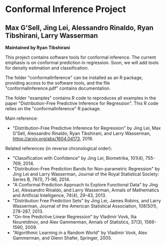 # Conformal Inference Project
## Max G'Sell, Jing Lei, Alessandro Rinaldo, Ryan Tibshirani, Larry Wasserman  
**Maintained by Ryan Tibshirani**

This project contains software tools for conformal inference. The current 
emphasis is on conformal prediction in regression. Soon, we will add tools
for density estimation and classification.

The folder "conformalInference" can be installed as an R package, providing
access to the software tools, and the file "conformalInference.pdf" contains 
documentation. 

The folder "examples" contains R code to reproduces all examples in the paper
"Distribution-Free Predictive Inference for Regression". This R code relies on
the "conformalInference" R package.

Main reference:

- "Distribution-Free Predictive Inference for Regression" by Jing Lei, 
  Max G'Sell, Alessandro Rinaldo, Ryan Tibshirani, and Larry Wasserman,
  https://arxiv.org/abs/1604.04173, 2016.

Related references (in reverse chronological order):

- "Classification with Confidence" by Jing Lei, Biometrika, 101(4), 755-769,
  2014.
- "Distribution-Free Prediction Bands for Non-parametric Regression" by
  Jing Lei and Larry Wasserman, Journal of the Royal Statistical Society: 
  Series B, 76(1), 71-96, 2014.
- "A Conformal Prediction Approach to Explore Functional Data" by Jing Lei,
  Alessandro Rinaldo, and Larry Wasserman, Annals of Mathematics and Artificial
  Intelligence, 74(4), 29-43, 2013.
- "Distribution Free Prediction Sets" by Jing Lei, James Robins, and Larry 
  Wasserman, Journal of the American Statistical Association, 108(501), 
  278-287, 2013.
- "On-line Predictive Linear Regression" by Vladimir Vovk, Ilia Nouretdinov,
  and Alex Gammerman, Annals of Statistics, 37(3), 1566-1590, 2009.
- "Algorithmic Learning in a Random World" by Vladimir Vovk, Alex Gammerman,
  and Glenn Shafer, Springer, 2005.


